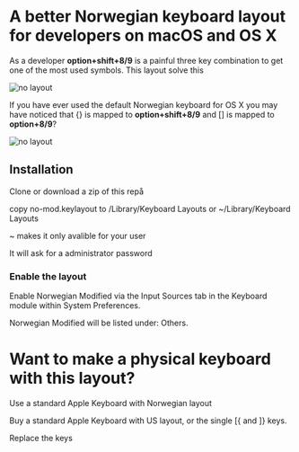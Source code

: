 # A better Norwegian keyboard layout for developers on macOS and OS X

As a developer **option+shift+8/9** is a painful three key combination to get one of the most used symbols. This layout solve this

![no layout](https://github.com/alexanderhoset/norwegian-keybord-layout/raw/master/img/no-mod-layout.png)

If you have ever used the default Norwegian keyboard for OS X you may have noticed that {} is mapped to **option+shift+8/9** and [] is mapped to **option+8/9**?

![no layout](https://github.com/alexanderhoset/norwegian-keybord-layout/raw/master/img/no-layout.png)

## Installation 

Clone or download a zip of this repå

copy no-mod.keylayout to
/Library/Keyboard Layouts 
or
~/Library/Keyboard Layouts

~ makes it only avalible for your user

It will ask for a administrator password

### Enable the layout

Enable Norwegian Modified via the Input Sources tab in the Keyboard module within System Preferences. 

Norwegian Modified will be listed under: Others.

# Want to make a physical keyboard with this layout? 

Use a standard Apple Keyboard with Norwegian layout

Buy a standard Apple Keyboard with US layout, or the single [{ and ]} keys.

Replace the keys

